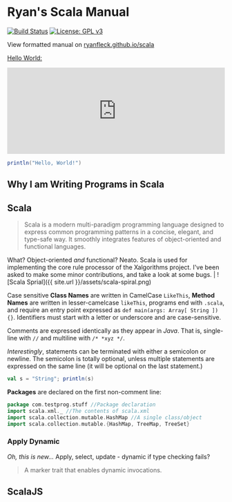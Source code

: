 # Ryan's Scala Manual

  [![Build Status](https://travis-ci.org/RyanFleck/Projects.svg?branch=master)](https://travis-ci.org/RyanFleck/Projects)  [![License: GPL v3](https://img.shields.io/badge/License-GPL%20v3-blue.svg)](https://www.gnu.org/licenses/gpl-3.0)

  View formatted manual on [ryanfleck.github.io/scala](https://ryanfleck.github.io/scala)
  

[Hello World:](http://www.catb.org/jargon/html/H/hello-world.html)

<iframe height="200px" frameborder="0" style="width: 100%" src="https://embed.scalafiddle.io/embed?sfid=41wVc7n/0&layout=v50"></iframe>

```scala
println("Hello, World!")
```



## Why I am Writing Programs in Scala


## Scala

> Scala is a modern multi-paradigm programming language designed to express common programming patterns in a concise, elegant, and type-safe way. It smoothly integrates features of object-oriented and functional languages.

What? Object-oriented *and* functional? Neato. Scala is used for implementing the core rule processor of the Xalgorithms project. I've been asked to make some minor contributions, and take a look at some bugs. | ![Scala Sprial]({{ site.url }}/assets/scala-spiral.png)

Case sensitive **Class Names** are written in CamelCase `LikeThis`, **Method Names** are written in lesser-camelcase `likeThis`, programs end with `.scala`, and require an entry point expressed as `def main(args: Array[ String ]){}`. Identifiers must start with a letter or underscore and are case-sensitive.

Comments are expressed identically as they appear in *Java*. That is, single-line with `//` and multiline with `/* *xyz */`.

*Interestingly*, statements can be terminated with either a semicolon or newline. The semicolon is totally optional, unless multiple statements are expressed on the same line (it will be optional on the last statement.)
```scala
val s = "String"; println(s)
```

**Packages** are declared on the first non-comment line:
```scala
package com.testprog.stuff //Package declaration
import scala.xml._ //The contents of scala.xml
import scala.collection.mutable.HashMap //A single class/object
import scala.collection.mutable.{HashMap, TreeMap, TreeSet}
```

### Apply Dynamic
*Oh, this is new...* Apply, select, update - dynamic if type checking fails?

> A marker trait that enables dynamic invocations.




## ScalaJS
